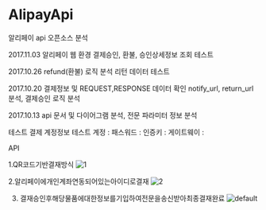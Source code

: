 # AlipayApi
알리페이 api 오픈소스 분석

2017.11.03 알리페이 웹 환경 결제승인, 환불, 승인상세정보 조회 테스트

2017.10.26 refund(환불) 로직 분석 리턴 데이터 테스트

2017.10.20 결제정보 및 REQUEST,RESPONSE 데이터 확인 notify_url, return_url분석, 결제승인 로직 분석

2017.10.13 api 문서 및 다이어그램 분석, 전문 파라미터 정보 분석

테스트 결제 계정정보 테스트 계정 :
패스워드 : 
인증키 : 
게이트웨이 :

API 

1.QR코드기반결재방식
![1](https://user-images.githubusercontent.com/12209348/36959867-b09de922-2087-11e8-8d0e-41d8bb37439a.png)

2.알리페이에개인계좌연동되어있는아이디로결재
![2](https://user-images.githubusercontent.com/12209348/36959870-b27bf338-2087-11e8-89a8-698cd7c02e05.png)

3. 결재승인후해당물품에대한정보를기입하여전문을송신받아최종결재완료
![default](https://user-images.githubusercontent.com/12209348/36959872-b3b59efc-2087-11e8-8aef-254339fa4ee7.png)
